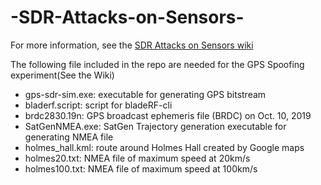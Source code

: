 # -SDR-Attacks-on-Sensors-

For more information, see the [SDR Attacks on Sensors wiki](https://github.com/jianqiucao/SDR-Attacks-on-Sensors/wiki)


The following file included in the repo are needed for the GPS Spoofing experiment(See the Wiki)

* gps-sdr-sim.exe: executable for generating GPS bitstream
* bladerf.script: script for bladeRF-cli
* brdc2830.19n: GPS broadcast ephemeris file (BRDC) on Oct. 10, 2019
* SatGenNMEA.exe: SatGen Trajectory generation executable for generating NMEA file
* holmes_hall.kml: route around Holmes Hall created by Google maps
* holmes20.txt: NMEA file of maximum speed at 20km/s
* holmes100.txt: NMEA file of maximum speed at 100km/s
